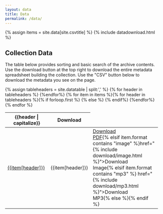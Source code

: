 ```yaml
---
layout: data
title: Data
permalink: /data/
---
```

{% assign items = site.data[site.csvtitle] %}
{% include datadownload.html %}
<!-- currently downloaded version of datatables is bundled with bootstrap and responsive and csv download extensions -->
<style>.description{min-width:400px;"}</style>
## Collection Data 

The table below provides sorting and basic search of the archive contents. Use the download button at the top right to download the entire metadata spreadsheet building the collection. Use the "CSV" button below to download the metadata you see on the page.  
<table id="item-table">
    <thead>
        <tr>
        {% assign tableheaders = site.datatable | split:',' %}
        {% for header in tableheaders %}
            <th class="{{header}}">{{header | capitalize}}</th>
          {%endfor%}
          <th>Download</th>
        </tr>
    </thead>
    <tbody>{% for item in items %}<tr>{% for header in tableheaders %}{% if forloop.first %}<td><a href="{% include item-link.html %}" target="_blank" title="link to item">{{item[header]}}</a></td>
         {% else %}
            <td class="{{header}}">{{item[header]}}</td>
            {% endif%}
          {%endfor%}
        <td><a class="btn btn-secondary btn-sm" target="_blank" {% if item.type contains "text" %} href="{% include download/pdf.html %}">Download<br/>PDF</a>{% elsif item.format contains "image" %}href="{% include download/image.html %}">Download<br/>Image</a>{% elsif item.format contains "mp3" %} href="{% include download/mp3.html %}">Download<br/>MP3</a>{% else %}{% endif %}
     </td>
        </tr>
{% endfor %}
    </tbody>
</table>
